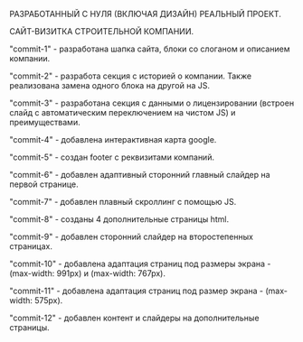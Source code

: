 РАЗРАБОТАННЫЙ С НУЛЯ (ВКЛЮЧАЯ ДИЗАЙН) РЕАЛЬНЫЙ ПРОЕКТ. 

САЙТ-ВИЗИТКА СТРОИТЕЛЬНОЙ КОМПАНИИ.

"commit-1" - разработана шапка сайта, блоки со слоганом и описанием компании.

"commit-2" - разработа секция с историей о компании. Также реализована замена одного блока на другой на JS.

"commit-3" - разработана секция с данными о лицензировании (встроен слайд с автоматическим переключением на чистом JS) и преимуществами.

"commit-4" - добавлена интерактивная карта google.

"commit-5" - создан footer с реквизитами компаний.

"commit-6" - добавлен адаптивный сторонний главный слайдер на первой странице.

"commit-7" - добавлен плавный скроллинг с помощью JS.

"commit-8" - созданы 4 дополнительные страницы html.

"commit-9" - добавлен сторонний слайдер на второстепенных страницах.

"commit-10" - добавлена адаптация страниц под размеры экрана - (max-width: 991px) и (max-width: 767px).

"commit-11" - добавлена адаптация страниц под размер экрана - (max-width: 575px).

"commit-12" - добавлен контент и слайдеры на дополнительные страницы.
